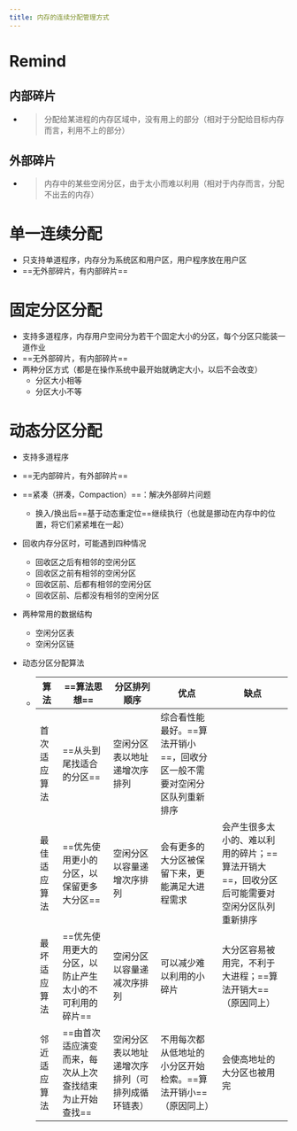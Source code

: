 ```yaml
---
title: 内存的连续分配管理方式
---
```




# Remind

## 内部碎片

- > 分配给某进程的内存区域中，没有用上的部分（相对于分配给目标内存而言，利用不上的部分）

## 外部碎片

- > 内存中的某些空闲分区，由于太小而难以利用（相对于内存而言，分配不出去的内存）

# 单一连续分配

- 只支持单道程序，内存分为系统区和用户区，用户程序放在用户区
- ==无外部碎片，有内部碎片==

# 固定分区分配

- 支持多道程序，内存用户空间分为若干个固定大小的分区，每个分区只能装一道作业
- ==无外部碎片，有内部碎片==
- 两种分区方式（都是在操作系统中最开始就确定大小，以后不会改变）
  - 分区大小相等
  - 分区大小不等

# 动态分区分配

- 支持多道程序

- ==无内部碎片，有外部碎片==

- ==紧凑（拼凑，Compaction）==：解决外部碎片问题

  - 换入/换出后==基于动态重定位==继续执行（也就是挪动在内存中的位置，将它们紧紧堆在一起）

- 回收内存分区时，可能遇到四种情况

  - 回收区之后有相邻的空闲分区
  - 回收区之前有相邻的空闲分区
  - 回收区前、后都有相邻的空闲分区
  - 回收区前、后都没有相邻的空闲分区

- 两种常用的数据结构

  - 空闲分区表
  - 空闲分区链

- 动态分区分配算法

  - | 算法         | ==算法思想==                                           | 分区排列顺序                                     | 优点                                                         | 缺点                                                         |
    | ------------ | ------------------------------------------------------ | ------------------------------------------------ | ------------------------------------------------------------ | ------------------------------------------------------------ |
    | 首次适应算法 | ==从头到尾找适合的分区==                               | 空闲分区表以地址递增次序排列                     | 综合看性能最好。==算法开销小==，回收分区一般不需要对空闲分区队列重新排序 |                                                              |
    | 最佳适应算法 | ==优先使用更小的分区，以保留更多大分区==               | 空闲分区以容量递增次序排列                       | 会有更多的大分区被保留下来，更能满足大进程需求               | 会产生很多太小的、难以利用的碎片；==算法开销大==，回收分区后可能需要对空闲分区队列重新排序 |
    | 最坏适应算法 | ==优先使用更大的分区，以防止产生太小的不可利用的碎片== | 空闲分区以容量递减次序排列                       | 可以减少难以利用的小碎片                                     | 大分区容易被用完，不利于大进程；==算法开销大==（原因同上）   |
    | 邻近适应算法 | ==由首次适应演变而来，每次从上次查找结束为止开始查找== | 空闲分区表以地址递增次序排列（可排列成循环链表） | 不用每次都从低地址的小分区开始检索。==算法开销小==（原因同上） | 会使高地址的大分区也被用完                                   |

